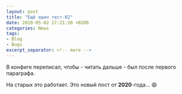 ```yaml
---
layout: post  
title: "Ещё один тест-02"  
date: 2020-05-02 17:21:20 +0200
categories: News
tags: 
- Blog
- Bugs
excerpt_separator: <!-- more -->
---
```


В конфиге переписал, чтобы - читать дальше - был после первого параграфа.

<!--more-->

На старых это работает.
Это новый пост от **2020**-года... :smile:
